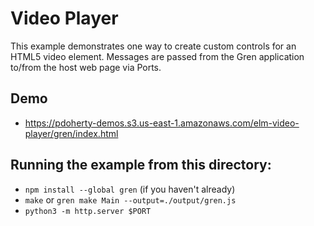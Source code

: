 # Video Player

This example demonstrates one way to create custom controls for an HTML5 video
element. Messages are passed from the Gren application to/from the host web page
via Ports.

## Demo
- https://pdoherty-demos.s3.us-east-1.amazonaws.com/elm-video-player/gren/index.html

## Running the example from this directory:
- `npm install --global gren` (if you haven't already)
- `make` or `gren make Main --output=./output/gren.js`
- `python3 -m http.server $PORT`
